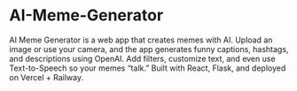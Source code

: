 # AI-Meme-Generator
AI Meme Generator is a web app that creates memes with AI. Upload an image or use your camera, and the app generates funny captions, hashtags, and descriptions using OpenAI. Add filters, customize text, and even use Text-to-Speech so your memes “talk.” Built with React, Flask, and deployed on Vercel + Railway.
